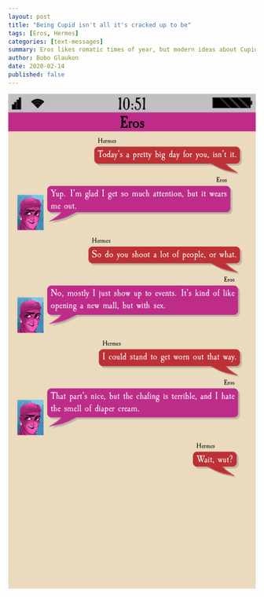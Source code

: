```yaml
---
layout: post
title: "Being Cupid isn't all it's cracked up to be"
tags: [Eros, Hermes]
categories: [text-messages]
summary: Eros likes romatic times of year, but modern ideas about Cupid make it wierd.
author: Bobo Glaukon
date: 2020-02-14
published: false
---
```


![Eros likes romatic times of year, but modern ideas about Cupid make it wierd](/assets/img/cupid.png)


